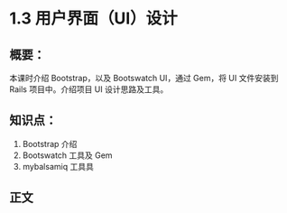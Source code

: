 # 1.3 用户界面（UI）设计

## 概要：

本课时介绍 Bootstrap，以及 Bootswatch UI，通过 Gem，将 UI 文件安装到 Rails 项目中。介绍项目 UI 设计思路及工具。

## 知识点：

1. Bootstrap 介绍
2. Bootswatch 工具及 Gem
3. mybalsamiq 工具具

## 正文
